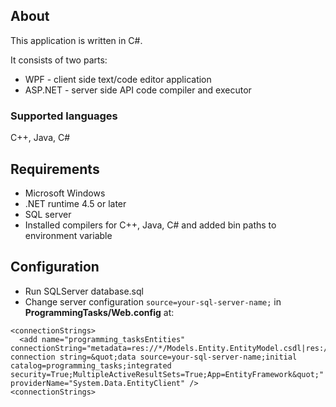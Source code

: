 ## About
This application is written in C#.

It consists of two parts:
- WPF - client side text/code editor application
- ASP.NET - server side API code compiler and executor

### Supported languages
C++, Java, C#

## Requirements
- Microsoft Windows
- .NET runtime 4.5 or later
- SQL server
- Installed compilers for C++, Java, C# and added bin paths to environment variable

## Configuration
- Run SQLServer database.sql
- Change server configuration `source=your-sql-server-name;` in **ProgrammingTasks/Web.config** at:
```
<connectionStrings>
  <add name="programming_tasksEntities" connectionString="metadata=res://*/Models.Entity.EntityModel.csdl|res://*/Models.Entity.EntityModel.ssdl|res://*/Models.Entity.EntityModel.msl;provider=System.Data.SqlClient;provider connection string=&quot;data source=your-sql-server-name;initial catalog=programming_tasks;integrated security=True;MultipleActiveResultSets=True;App=EntityFramework&quot;" providerName="System.Data.EntityClient" />
<connectionStrings>
```
